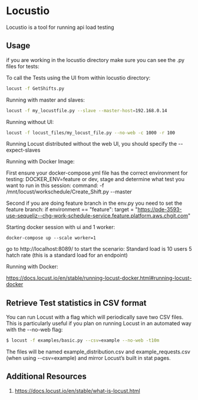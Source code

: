 # Locustio

Locustio is a tool for running api load testing

## Usage

if you are working in the locustio directory make sure you can see the .py files for tests:

To call the Tests using the UI from within locustio directory:
```bash
locust -f GetShifts.py
```

Running with master and slaves:
```bash
locust -f my_locustfile.py --slave --master-host=192.168.0.14
```

Running without UI:
```bash
locust -f locust_files/my_locust_file.py --no-web -c 1000 -r 100
```

Running Locust distributed without the web UI, you should specify the --expect-slaves

Running with Docker Image:

First
ensure your docker-compose.yml file has the correct environment for testing:
DOCKER_ENV=feature or dev, stage
and determine what test you want to run in this session:
command: -f /mnt/locust/workschedule/Create_Shift.py --master

Second
if you are doing feature branch in the env.py you need to set the feature branch:
  if environment == "feature":
    target = "https://pde-3593-use-sequeliz--chg-work-schedule-service.feature.platform.aws.chgit.com" 

Starting docker session with ui and 1 worker:
```
docker-compose up --scale worker=1
```

go to http://localhost:8089/ to start the scenario:
Standard load is 10 users 5 hatch rate (this is a standard load for an endpoint)

Running with Docker:

https://docs.locust.io/en/stable/running-locust-docker.html#running-locust-docker


## Retrieve Test statistics in CSV format
You can run Locust with a flag which will periodically save two CSV files. This is particularly useful if you plan on running Locust in an automated way with the --no-web flag:
```bash
$ locust -f examples/basic.py --csv=example --no-web -t10m
```
The files will be named example_distribution.csv and example_requests.csv (when using --csv=example) and mirror Locust’s built in stat pages.

## Additional Resources
1. https://docs.locust.io/en/stable/what-is-locust.html


